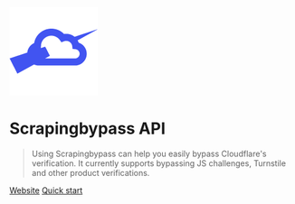 ![icon.png](../_media/icon.png)

# Scrapingbypass API

> Using Scrapingbypass can help you easily bypass Cloudflare's verification. It currently supports bypassing JS challenges, Turnstile and other product verifications.

[Website](https://www.scrapingbypass.com/)
[Quick start](/us-en/quickstart)

